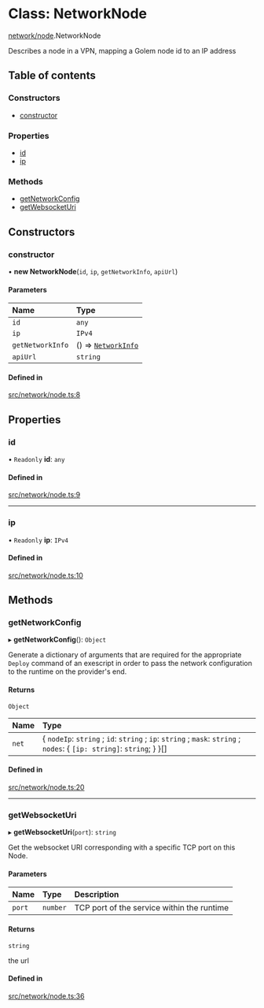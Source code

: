 # Class: NetworkNode

[network/node](../modules/network_node).NetworkNode

Describes a node in a VPN, mapping a Golem node id to an IP address

## Table of contents

### Constructors

- [constructor](network_node.NetworkNode#constructor)

### Properties

- [id](network_node.NetworkNode#id)
- [ip](network_node.NetworkNode#ip)

### Methods

- [getNetworkConfig](network_node.NetworkNode#getnetworkconfig)
- [getWebsocketUri](network_node.NetworkNode#getwebsocketuri)

## Constructors

### constructor

• **new NetworkNode**(`id`, `ip`, `getNetworkInfo`, `apiUrl`)

#### Parameters

| Name             | Type                                                             |
| :--------------- | :--------------------------------------------------------------- |
| `id`             | `any`                                                            |
| `ip`             | `IPv4`                                                           |
| `getNetworkInfo` | () => [`NetworkInfo`](../interfaces/network_network.NetworkInfo) |
| `apiUrl`         | `string`                                                         |

#### Defined in

[src/network/node.ts:8](https://github.com/golemfactory/golem-js/blob/614ea72/src/network/node.ts#L8)

## Properties

### id

• `Readonly` **id**: `any`

#### Defined in

[src/network/node.ts:9](https://github.com/golemfactory/golem-js/blob/614ea72/src/network/node.ts#L9)

---

### ip

• `Readonly` **ip**: `IPv4`

#### Defined in

[src/network/node.ts:10](https://github.com/golemfactory/golem-js/blob/614ea72/src/network/node.ts#L10)

## Methods

### getNetworkConfig

▸ **getNetworkConfig**(): `Object`

Generate a dictionary of arguments that are required for the appropriate
`Deploy` command of an exescript in order to pass the network configuration to the runtime
on the provider's end.

#### Returns

`Object`

| Name  | Type                                                                                                                   |
| :---- | :--------------------------------------------------------------------------------------------------------------------- |
| `net` | { `nodeIp`: `string` ; `id`: `string` ; `ip`: `string` ; `mask`: `string` ; `nodes`: { `[ip: string]`: `string`; } }[] |

#### Defined in

[src/network/node.ts:20](https://github.com/golemfactory/golem-js/blob/614ea72/src/network/node.ts#L20)

---

### getWebsocketUri

▸ **getWebsocketUri**(`port`): `string`

Get the websocket URI corresponding with a specific TCP port on this Node.

#### Parameters

| Name   | Type     | Description                                |
| :----- | :------- | :----------------------------------------- |
| `port` | `number` | TCP port of the service within the runtime |

#### Returns

`string`

the url

#### Defined in

[src/network/node.ts:36](https://github.com/golemfactory/golem-js/blob/614ea72/src/network/node.ts#L36)
